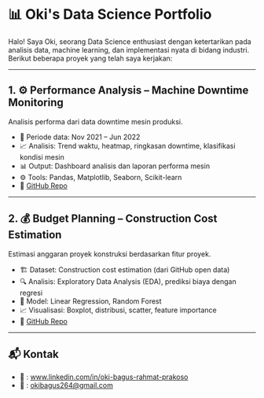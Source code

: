 # 📊 Oki's Data Science Portfolio

Halo! Saya Oki, seorang Data Science enthusiast dengan ketertarikan pada analisis data, machine learning, dan implementasi nyata di bidang industri. Berikut beberapa proyek yang telah saya kerjakan:

---


## 1. ⚙️ Performance Analysis – Machine Downtime Monitoring
Analisis performa dari data downtime mesin produksi.

- 📅 Periode data: Nov 2021 – Jun 2022
- 📈 Analisis: Trend waktu, heatmap, ringkasan downtime, klasifikasi kondisi mesin
- 📊 Output: Dashboard analisis dan laporan performa mesin
- ⚙️ Tools: Pandas, Matplotlib, Seaborn, Scikit-learn
- 🔗 [GitHub Repo](https://github.com/okiokib/Analisis-Kinerja-Operasional-Alat-Berat.git)

---

## 2. 💰 Budget Planning – Construction Cost Estimation
Estimasi anggaran proyek konstruksi berdasarkan fitur proyek.

- 🏗️ Dataset: Construction cost estimation (dari GitHub open data)
- 🔍 Analisis: Exploratory Data Analysis (EDA), prediksi biaya dengan regresi
- 🧠 Model: Linear Regression, Random Forest
- 📈 Visualisasi: Boxplot, distribusi, scatter, feature importance
- 🔗 [GitHub Repo](https://github.com/oki/construction-cost-estimation)

---

## 📬 Kontak
- 💼 : www.linkedin.com/in/oki-bagus-rahmat-prakoso 
- 📧 : okibagus264@gmail.com

